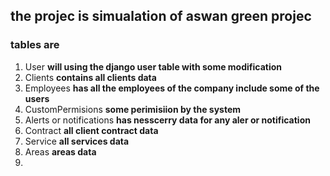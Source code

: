 ## the projec is simualation of aswan green projec

### tables are 
1. User **will using the django user table with some modification** 
2. Clients **contains all clients data**
3. Employees **has all the employees of the company include some of the users**
4. CustomPermisions **some perimisiion by the system**
5. Alerts or notifications **has nesscerry data for any aler or notification**
6. Contract **all client contract data**
7. Service **all services data**
8. Areas  **areas data**
9. 
